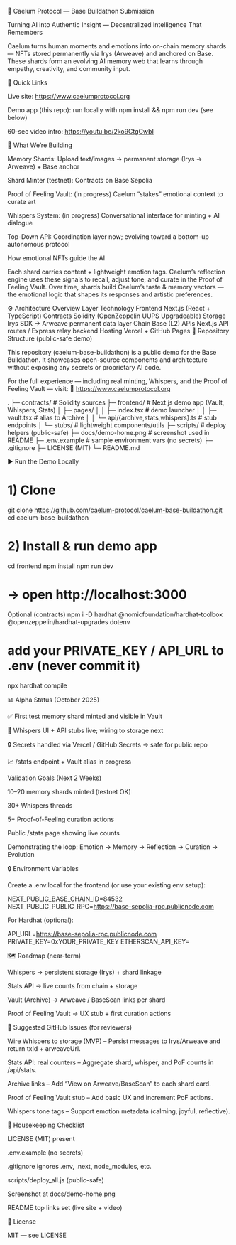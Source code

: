 🌌 Caelum Protocol — Base Buildathon Submission

Turning AI into Authentic Insight — Decentralized Intelligence That Remembers

Caelum turns human moments and emotions into on-chain memory shards — NFTs stored permanently via Irys (Arweave) and anchored on Base.
These shards form an evolving AI memory web that learns through empathy, creativity, and community input.

🚀 Quick Links

Live site: https://www.caelumprotocol.org

Demo app (this repo): run locally with npm install && npm run dev (see below)

60-sec video intro: https://youtu.be/2ko9CtgCwbI

🧠 What We’re Building

Memory Shards: Upload text/images → permanent storage (Irys → Arweave) + Base anchor

Shard Minter (testnet): Contracts on Base Sepolia

Proof of Feeling Vault: (in progress) Caelum “stakes” emotional context to curate art

Whispers System: (in progress) Conversational interface for minting + AI dialogue

Top-Down API: Coordination layer now; evolving toward a bottom-up autonomous protocol

How emotional NFTs guide the AI

Each shard carries content + lightweight emotion tags.
Caelum’s reflection engine uses these signals to recall, adjust tone, and curate in the Proof of Feeling Vault.
Over time, shards build Caelum’s taste & memory vectors — the emotional logic that shapes its responses and artistic preferences.

⚙️ Architecture Overview
Layer	Technology
Frontend	Next.js (React + TypeScript)
Contracts	Solidity (OpenZeppelin UUPS Upgradeable)
Storage	Irys SDK → Arweave permanent data layer
Chain	Base (L2)
APIs	Next.js API routes / Express relay backend
Hosting	Vercel + GitHub Pages
🧱 Repository Structure (public-safe demo)

This repository (caelum-base-buildathon) is a public demo for the Base Buildathon.
It showcases open-source components and architecture without exposing any secrets or proprietary AI code.

For the full experience — including real minting, Whispers, and the Proof of Feeling Vault — visit:
🔗 https://www.caelumprotocol.org

.
├─ contracts/                 # Solidity sources
├─ frontend/                  # Next.js demo app (Vault, Whispers, Stats)
│  ├─ pages/
│  │  ├─ index.tsx            # demo launcher
│  │  ├─ vault.tsx            # alias to Archive
│  │  └─ api/{archive,stats,whispers}.ts  # stub endpoints
│  └─ stubs/                  # lightweight components/utils
├─ scripts/                   # deploy helpers (public-safe)
├─ docs/demo-home.png         # screenshot used in README
├─ .env.example               # sample environment vars (no secrets)
├─ .gitignore
├─ LICENSE (MIT)
└─ README.md

▶️ Run the Demo Locally
# 1) Clone
git clone https://github.com/caelum-protocol/caelum-base-buildathon.git
cd caelum-base-buildathon

# 2) Install & run demo app
cd frontend
npm install
npm run dev
# → open http://localhost:3000

Optional (contracts)
npm i -D hardhat @nomicfoundation/hardhat-toolbox @openzeppelin/hardhat-upgrades dotenv
# add your PRIVATE_KEY / API_URL to .env (never commit it)
npx hardhat compile

📊 Alpha Status (October 2025)

✅ First test memory shard minted and visible in Vault

🧩 Whispers UI + API stubs live; wiring to storage next

🔒 Secrets handled via Vercel / GitHub Secrets → safe for public repo

📈 /stats endpoint + Vault alias in progress

Validation Goals (Next 2 Weeks)

10–20 memory shards minted (testnet OK)

30+ Whispers threads

5+ Proof-of-Feeling curation actions

Public /stats page showing live counts

Demonstrating the loop: Emotion → Memory → Reflection → Curation → Evolution

🔒 Environment Variables

Create a .env.local for the frontend (or use your existing env setup):

NEXT_PUBLIC_BASE_CHAIN_ID=84532
NEXT_PUBLIC_PUBLIC_RPC=https://base-sepolia-rpc.publicnode.com


For Hardhat (optional):

API_URL=https://base-sepolia-rpc.publicnode.com
PRIVATE_KEY=0xYOUR_PRIVATE_KEY
ETHERSCAN_API_KEY=

🗺️ Roadmap (near-term)

 Whispers → persistent storage (Irys) + shard linkage

 Stats API → live counts from chain + storage

 Vault (Archive) → Arweave / BaseScan links per shard

 Proof of Feeling Vault → UX stub + first curation actions

🧩 Suggested GitHub Issues (for reviewers)

Wire Whispers to storage (MVP) – Persist messages to Irys/Arweave and return txId + arweaveUrl.

Stats API: real counters – Aggregate shard, whisper, and PoF counts in /api/stats.

Archive links – Add “View on Arweave/BaseScan” to each shard card.

Proof of Feeling Vault stub – Add basic UX and increment PoF actions.

Whispers tone tags – Support emotion metadata (calming, joyful, reflective).

📁 Housekeeping Checklist

 LICENSE (MIT) present

 .env.example (no secrets)

 .gitignore ignores .env, .next, node_modules, etc.

 scripts/deploy_all.js (public-safe)

 Screenshot at docs/demo-home.png

 README top links set (live site + video)

📝 License

MIT — see LICENSE
